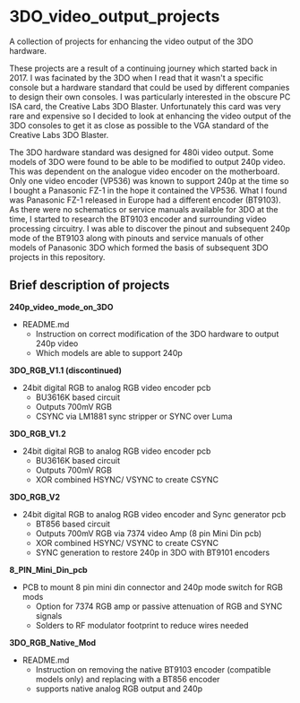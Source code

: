 # 3DO_video_output_projects
A collection of projects for enhancing the video output of the 3DO hardware.

These projects are a result of a continuing journey which started back in 2017. I was facinated by the 3DO when I read that it wasn't a specific console but a hardware
standard that could be used by different companies to design their own consoles. I was particularly interested in the obscure PC ISA card, the Creative Labs
3DO Blaster. Unfortunately this card was very rare and expensive so I decided to look at enhancing the video output of the 3DO consoles to get it as close as possible
to the VGA standard of the Creative Labs 3DO Blaster. 

The 3DO hardware standard was designed for 480i video output. Some models of 3DO were found to be able to be modified to output 240p video. This was dependent on the 
analogue video encoder on the motherboard. Only one video encoder (VP536) was known to support 240p at the time so I bought a Panasonic FZ-1 in the hope it contained 
the VP536. What I found was Panasonic FZ-1 released in Europe had a different encoder (BT9103). As there were no schematics or service manuals available for 3DO at the time, 
I started to research the BT9103 encoder and surrounding video processing circuitry. I was able to discover the pinout and subsequent 240p mode of the BT9103 along 
with pinouts and service manuals of other models of Panasonic 3DO which formed the basis of subsequent 3DO projects in this repository.

## Brief description of projects

**240p_video_mode_on_3DO**

- README.md
  - Instruction on correct modification of the 3DO hardware to output 240p video
  - Which models are able to support 240p
  
**3DO_RGB_V1.1 (discontinued)**

- 24bit digital RGB to analog RGB video encoder pcb
  - BU3616K based circuit
  - Outputs 700mV RGB
  - CSYNC via LM1881 sync stripper or SYNC over Luma
  
**3DO_RGB_V1.2**

- 24bit digital RGB to analog RGB video encoder pcb
  - BU3616K based circuit
  - Outputs 700mV RGB
  - XOR combined HSYNC/ VSYNC to create CSYNC

**3DO_RGB_V2**

- 24bit digital RGB to analog RGB video encoder and Sync generator pcb
  - BT856 based circuit
  - Outputs 700mV RGB via 7374 video Amp (8 pin Mini Din pcb)
  - XOR combined HSYNC/ VSYNC to create CSYNC
  - SYNC generation to restore 240p in 3DO with BT9101 encoders

**8_PIN_Mini_Din_pcb**

- PCB to mount 8 pin mini din connector and 240p mode switch for RGB mods
  - Option for 7374 RGB amp or passive attenuation of RGB and SYNC signals
  - Solders to RF modulator footprint to reduce wires needed

**3DO_RGB_Native_Mod**

- README.md
  - Instruction on removing the native BT9103 encoder (compatible models only) and replacing with a BT856 encoder
  - supports native analog RGB output and 240p
